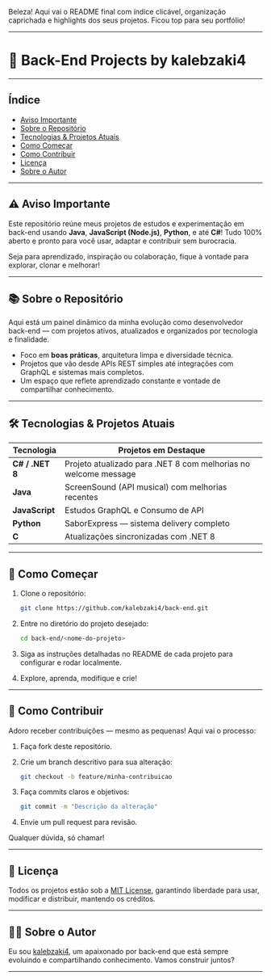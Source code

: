 Beleza! Aqui vai o README final com índice clicável, organização caprichada e highlights dos seus projetos. Ficou top para seu portfólio!

---

# 🚀 Back-End Projects by kalebzaki4

---

## Índice

* [Aviso Importante](#-avisso-importante)
* [Sobre o Repositório](#-sobre-o-repositório)
* [Tecnologias & Projetos Atuais](#-tecnologias--projetos-atuais)
* [Como Começar](#-como-começar)
* [Como Contribuir](#-como-contribuir)
* [Licença](#-licença)
* [Sobre o Autor](#-sobre-o-autor)

---

## ⚠️ Aviso Importante

Este repositório reúne meus projetos de estudos e experimentação em back-end usando **Java**, **JavaScript (Node.js)**, **Python**, e até **C#**! Tudo 100% aberto e pronto para você usar, adaptar e contribuir sem burocracia.

Seja para aprendizado, inspiração ou colaboração, fique à vontade para explorar, clonar e melhorar!

---

## 📚 Sobre o Repositório

Aqui está um painel dinâmico da minha evolução como desenvolvedor back-end — com projetos ativos, atualizados e organizados por tecnologia e finalidade.

* Foco em **boas práticas**, arquitetura limpa e diversidade técnica.
* Projetos que vão desde APIs REST simples até integrações com GraphQL e sistemas mais completos.
* Um espaço que reflete aprendizado constante e vontade de compartilhar conhecimento.

---

## 🛠️ Tecnologias & Projetos Atuais

| Tecnologia      | Projetos em Destaque                                           
| --------------- | --------------------------------------------------------------- 
| **C# / .NET 8** | Projeto atualizado para .NET 8 com melhorias no welcome message 
| **Java**        | ScreenSound (API musical) com melhorias recentes                
| **JavaScript**  | Estudos GraphQL e Consumo de API                                
| **Python**      | SaborExpress — sistema delivery completo                        
| **C**           | Atualizações sincronizadas com .NET 8                          

---

## 🎯 Como Começar

1. Clone o repositório:

   ```bash
   git clone https://github.com/kalebzaki4/back-end.git
   ```
2. Entre no diretório do projeto desejado:

   ```bash
   cd back-end/<nome-do-projeto>
   ```
3. Siga as instruções detalhadas no README de cada projeto para configurar e rodar localmente.
4. Explore, aprenda, modifique e crie!

---

## 🤝 Como Contribuir

Adoro receber contribuições — mesmo as pequenas! Aqui vai o processo:

1. Faça fork deste repositório.
2. Crie um branch descritivo para sua alteração:

   ```bash
   git checkout -b feature/minha-contribuicao
   ```
3. Faça commits claros e objetivos:

   ```bash
   git commit -m "Descrição da alteração"
   ```
4. Envie um pull request para revisão.

Qualquer dúvida, só chamar!

---

## 📄 Licença

Todos os projetos estão sob a [MIT License](LICENSE), garantindo liberdade para usar, modificar e distribuir, mantendo os créditos.

---

## 👨‍💻 Sobre o Autor

Eu sou [kalebzaki4](https://github.com/kalebzaki4), um apaixonado por back-end que está sempre evoluindo e compartilhando conhecimento. Vamos construir juntos?

---
